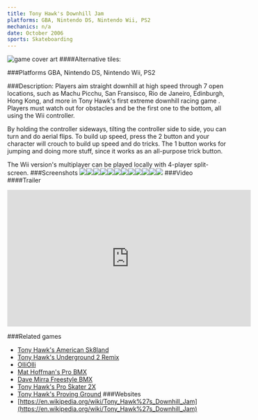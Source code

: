 ```yaml
---
title: Tony Hawk's Downhill Jam
platforms: GBA, Nintendo DS, Nintendo Wii, PS2
mechanics: n/a
date: October 2006
sports: Skateboarding
---
```

![game cover art](//images.igdb.com/igdb/image/upload/t_cover_big/dy0hdfvncra4xnwicaui.jpg "Logo Title Text 1")
####Alternative tiles:

###Platforms
GBA, Nintendo DS, Nintendo Wii, PS2

###Description:
Players aim straight downhill at high speed through 7 open locations, such as Machu Picchu, San Fransisco, Rio de Janeiro, Edinburgh, Hong Kong, and more in Tony Hawk's first extreme downhill racing game . Players must watch out for obstacles and be the first one to the bottom, all using the Wii controller. 
 
By holding the controller sideways, tilting the controller side to side, you can turn and do aerial flips. To build up speed, press the 2 button and your character will crouch to build up speed and do tricks. The 1 button works for jumping and doing more stuff, since it works as an all-purpose trick button. 
 
The Wii version's multiplayer can be played locally with 4-player split-screen.
###Screenshots
<a target="_blank" rel="noopener noreferrer" href="//images.igdb.com/igdb/image/upload/t_cover_big/i8frfhzsnns6imo0jv8t.jpg"><img src="//images.igdb.com/igdb/image/upload/t_thumb/i8frfhzsnns6imo0jv8t.jpg"/></a><a target="_blank" rel="noopener noreferrer" href="//images.igdb.com/igdb/image/upload/t_cover_big/gcouplghtdjr9j8itxaw.jpg"><img src="//images.igdb.com/igdb/image/upload/t_thumb/gcouplghtdjr9j8itxaw.jpg"/></a><a target="_blank" rel="noopener noreferrer" href="//images.igdb.com/igdb/image/upload/t_cover_big/tlbsrrgapfww5ytubjbf.jpg"><img src="//images.igdb.com/igdb/image/upload/t_thumb/tlbsrrgapfww5ytubjbf.jpg"/></a><a target="_blank" rel="noopener noreferrer" href="//images.igdb.com/igdb/image/upload/t_cover_big/wblrnfh9nojz4f2tbgh9.jpg"><img src="//images.igdb.com/igdb/image/upload/t_thumb/wblrnfh9nojz4f2tbgh9.jpg"/></a><a target="_blank" rel="noopener noreferrer" href="//images.igdb.com/igdb/image/upload/t_cover_big/alwoxl7awcxea86j6ypj.jpg"><img src="//images.igdb.com/igdb/image/upload/t_thumb/alwoxl7awcxea86j6ypj.jpg"/></a><a target="_blank" rel="noopener noreferrer" href="//images.igdb.com/igdb/image/upload/t_cover_big/dfdqntxuee6dja8gzbui.jpg"><img src="//images.igdb.com/igdb/image/upload/t_thumb/dfdqntxuee6dja8gzbui.jpg"/></a><a target="_blank" rel="noopener noreferrer" href="//images.igdb.com/igdb/image/upload/t_cover_big/exe6huqfgfsbzqepfouk.jpg"><img src="//images.igdb.com/igdb/image/upload/t_thumb/exe6huqfgfsbzqepfouk.jpg"/></a><a target="_blank" rel="noopener noreferrer" href="//images.igdb.com/igdb/image/upload/t_cover_big/xjmvzwixwvjuvquibt95.jpg"><img src="//images.igdb.com/igdb/image/upload/t_thumb/xjmvzwixwvjuvquibt95.jpg"/></a><a target="_blank" rel="noopener noreferrer" href="//images.igdb.com/igdb/image/upload/t_cover_big/nilow7q22js9nqp7zz47.jpg"><img src="//images.igdb.com/igdb/image/upload/t_thumb/nilow7q22js9nqp7zz47.jpg"/></a><a target="_blank" rel="noopener noreferrer" href="//images.igdb.com/igdb/image/upload/t_cover_big/devjdsuuyw55wpxzmv9a.jpg"><img src="//images.igdb.com/igdb/image/upload/t_thumb/devjdsuuyw55wpxzmv9a.jpg"/></a><a target="_blank" rel="noopener noreferrer" href="//images.igdb.com/igdb/image/upload/t_cover_big/jwpxwkpywk7zbskuvdhr.jpg"><img src="//images.igdb.com/igdb/image/upload/t_thumb/jwpxwkpywk7zbskuvdhr.jpg"/></a><a target="_blank" rel="noopener noreferrer" href="//images.igdb.com/igdb/image/upload/t_cover_big/vduaiwno3udg5iwzzier.jpg"><img src="//images.igdb.com/igdb/image/upload/t_thumb/vduaiwno3udg5iwzzier.jpg"/></a>
###Video
####Trailer

<iframe width="560" height="315" src="https://www.youtube.com/embed/2CZOjTzp4J4" frameborder="0" allowfullscreen></iframe>

###Related games
* [Tony Hawk's American Sk8land](/games/tony-hawk-s-american-sk8land-6643/)
* [Tony Hawk's Underground 2 Remix](/games/tony-hawks-underground-2-remix-22311/)
* [OlliOlli](/games/olliolli-7768/)
* [Mat Hoffman's Pro BMX](/games/mat-hoffman-s-pro-bmx-3994/)
* [Dave Mirra Freestyle BMX](/games/dave-mirra-freestyle-bmx-26012/)
* [Tony Hawk's Pro Skater 2X](/games/tony-hawks-pro-skater-2x-47325/)
* [Tony Hawk's Proving Ground](/games/tony-hawk-s-proving-ground-2700/)
###Websites
* [https://en.wikipedia.org/wiki/Tony_Hawk%27s_Downhill_Jam](https://en.wikipedia.org/wiki/Tony_Hawk%27s_Downhill_Jam)
